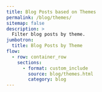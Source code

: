 ```yaml
---
title: Blog Posts based on Themes
permalink: /blog/themes/
sitemap: false
description: >
  Filter blog posts by theme.
jumbotron:
  title: Blog Posts by Theme
flow:
  - row: container_row
    sections:
      - format: custom_include
        source: blog/themes.html
        category: blog
---
```


